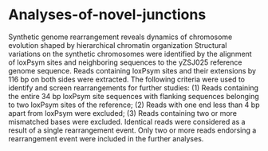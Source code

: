 # Analyses-of-novel-junctions
Synthetic genome rearrangement reveals dynamics of chromosome evolution shaped by hierarchical chromatin organization Structural variations on the synthetic chromosomes were identified by the alignment of loxPsym sites and neighboring sequences to the yZSJ025 reference genome sequence. Reads containing loxPsym sites and their extensions by 116 bp on both sides were extracted. The following criteria were used to identify and screen rearrangements for further studies: 
(1) Reads containing the entire 34 bp loxPsym site sequences with flanking sequences belonging to two loxPsym sites of the reference; 
(2) Reads with one end less than 4 bp apart from loxPsym were excluded; 
(3) Reads containing two or more mismatched bases were excluded. 
Identical reads were considered as a result of a single rearrangement event. Only two or more reads endorsing a rearrangement event were included in the further analyses.
